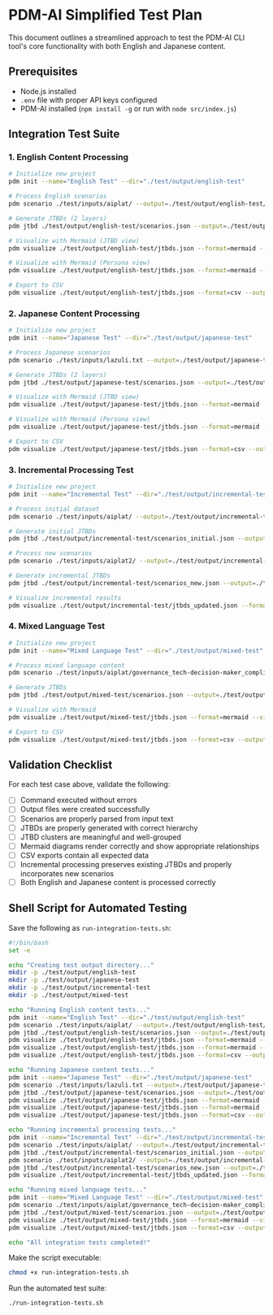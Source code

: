 # PDM-AI Simplified Test Plan

This document outlines a streamlined approach to test the PDM-AI CLI tool's core functionality with both English and Japanese content.

## Prerequisites

- Node.js installed
- `.env` file with proper API keys configured
- PDM-AI installed (`npm install -g` or run with `node src/index.js`)

## Integration Test Suite

### 1. English Content Processing

```bash
# Initialize new project
pdm init --name="English Test" --dir="./test/output/english-test"

# Process English scenarios
pdm scenario ./test/inputs/aiplat/ --output=./test/output/english-test/scenarios.json --recursive

# Generate JTBDs (2 layers)
pdm jtbd ./test/output/english-test/scenarios.json --output=./test/output/english-test/jtbds.json --layers=2

# Visualize with Mermaid (JTBD view)
pdm visualize ./test/output/english-test/jtbds.json --format=mermaid --view=jtbd --output=./test/output/english-test/jtbd_view.md

# Visualize with Mermaid (Persona view)
pdm visualize ./test/output/english-test/jtbds.json --format=mermaid --view=persona --output=./test/output/english-test/persona_view.md

# Export to CSV
pdm visualize ./test/output/english-test/jtbds.json --format=csv --output=./test/output/english-test/export.csv
```

### 2. Japanese Content Processing

```bash
# Initialize new project
pdm init --name="Japanese Test" --dir="./test/output/japanese-test"

# Process Japanese scenarios
pdm scenario ./test/inputs/lazuli.txt --output=./test/output/japanese-test/scenarios.json

# Generate JTBDs (2 layers)
pdm jtbd ./test/output/japanese-test/scenarios.json --output=./test/output/japanese-test/jtbds.json --layers=2

# Visualize with Mermaid (JTBD view)
pdm visualize ./test/output/japanese-test/jtbds.json --format=mermaid --view=jtbd --output=./test/output/japanese-test/jtbd_view.md

# Visualize with Mermaid (Persona view)
pdm visualize ./test/output/japanese-test/jtbds.json --format=mermaid --view=persona --output=./test/output/japanese-test/persona_view.md

# Export to CSV
pdm visualize ./test/output/japanese-test/jtbds.json --format=csv --output=./test/output/japanese-test/export.csv
```

### 3. Incremental Processing Test

```bash
# Initialize new project
pdm init --name="Incremental Test" --dir="./test/output/incremental-test"

# Process initial dataset
pdm scenario ./test/inputs/aiplat/ --output=./test/output/incremental-test/scenarios_initial.json --recursive

# Generate initial JTBDs
pdm jtbd ./test/output/incremental-test/scenarios_initial.json --output=./test/output/incremental-test/jtbds_initial.json --layers=2

# Process new scenarios
pdm scenario ./test/inputs/aiplat2/ --output=./test/output/incremental-test/scenarios_new.json --recursive

# Generate incremental JTBDs
pdm jtbd ./test/output/incremental-test/scenarios_new.json --output=./test/output/incremental-test/jtbds_updated.json --layers=2 --incremental

# Visualize incremental results
pdm visualize ./test/output/incremental-test/jtbds_updated.json --format=mermaid --view=jtbd --output=./test/output/incremental-test/jtbd_view.md
```

### 4. Mixed Language Test

```bash
# Initialize new project
pdm init --name="Mixed Language Test" --dir="./test/output/mixed-test"

# Process mixed language content
pdm scenario ./test/inputs/aiplat/governance_tech-decision-maker_compliance-framework.txt ./test/inputs/lazuli.txt --output=./test/output/mixed-test/scenarios.json

# Generate JTBDs
pdm jtbd ./test/output/mixed-test/scenarios.json --output=./test/output/mixed-test/jtbds.json --layers=2

# Visualize with Mermaid
pdm visualize ./test/output/mixed-test/jtbds.json --format=mermaid --view=jtbd --output=./test/output/mixed-test/jtbd_view.md

# Export to CSV
pdm visualize ./test/output/mixed-test/jtbds.json --format=csv --output=./test/output/mixed-test/export.csv
```

## Validation Checklist

For each test case above, validate the following:

- [ ] Command executed without errors
- [ ] Output files were created successfully
- [ ] Scenarios are properly parsed from input text
- [ ] JTBDs are properly generated with correct hierarchy
- [ ] JTBD clusters are meaningful and well-grouped
- [ ] Mermaid diagrams render correctly and show appropriate relationships
- [ ] CSV exports contain all expected data
- [ ] Incremental processing preserves existing JTBDs and properly incorporates new scenarios
- [ ] Both English and Japanese content is processed correctly

## Shell Script for Automated Testing

Save the following as `run-integration-tests.sh`:

```bash
#!/bin/bash
set -e

echo "Creating test output directory..."
mkdir -p ./test/output/english-test
mkdir -p ./test/output/japanese-test
mkdir -p ./test/output/incremental-test
mkdir -p ./test/output/mixed-test

echo "Running English content tests..."
pdm init --name="English Test" --dir="./test/output/english-test"
pdm scenario ./test/inputs/aiplat/ --output=./test/output/english-test/scenarios.json --recursive
pdm jtbd ./test/output/english-test/scenarios.json --output=./test/output/english-test/jtbds.json --layers=2
pdm visualize ./test/output/english-test/jtbds.json --format=mermaid --view=jtbd --output=./test/output/english-test/jtbd_view.md
pdm visualize ./test/output/english-test/jtbds.json --format=mermaid --view=persona --output=./test/output/english-test/persona_view.md
pdm visualize ./test/output/english-test/jtbds.json --format=csv --output=./test/output/english-test/export.csv

echo "Running Japanese content tests..."
pdm init --name="Japanese Test" --dir="./test/output/japanese-test"
pdm scenario ./test/inputs/lazuli.txt --output=./test/output/japanese-test/scenarios.json
pdm jtbd ./test/output/japanese-test/scenarios.json --output=./test/output/japanese-test/jtbds.json --layers=2
pdm visualize ./test/output/japanese-test/jtbds.json --format=mermaid --view=jtbd --output=./test/output/japanese-test/jtbd_view.md
pdm visualize ./test/output/japanese-test/jtbds.json --format=mermaid --view=persona --output=./test/output/japanese-test/persona_view.md
pdm visualize ./test/output/japanese-test/jtbds.json --format=csv --output=./test/output/japanese-test/export.csv

echo "Running incremental processing tests..."
pdm init --name="Incremental Test" --dir="./test/output/incremental-test"
pdm scenario ./test/inputs/aiplat/ --output=./test/output/incremental-test/scenarios_initial.json --recursive
pdm jtbd ./test/output/incremental-test/scenarios_initial.json --output=./test/output/incremental-test/jtbds_initial.json --layers=2
pdm scenario ./test/inputs/aiplat2/ --output=./test/output/incremental-test/scenarios_new.json --recursive
pdm jtbd ./test/output/incremental-test/scenarios_new.json --output=./test/output/incremental-test/jtbds_updated.json --layers=2 --incremental
pdm visualize ./test/output/incremental-test/jtbds_updated.json --format=mermaid --view=jtbd --output=./test/output/incremental-test/jtbd_view.md

echo "Running mixed language tests..."
pdm init --name="Mixed Language Test" --dir="./test/output/mixed-test"
pdm scenario ./test/inputs/aiplat/governance_tech-decision-maker_compliance-framework.txt ./test/inputs/lazuli.txt --output=./test/output/mixed-test/scenarios.json
pdm jtbd ./test/output/mixed-test/scenarios.json --output=./test/output/mixed-test/jtbds.json --layers=2
pdm visualize ./test/output/mixed-test/jtbds.json --format=mermaid --view=jtbd --output=./test/output/mixed-test/jtbd_view.md
pdm visualize ./test/output/mixed-test/jtbds.json --format=csv --output=./test/output/mixed-test/export.csv

echo "All integration tests completed!"
```

Make the script executable:
```bash
chmod +x run-integration-tests.sh
```

Run the automated test suite:
```bash
./run-integration-tests.sh
```